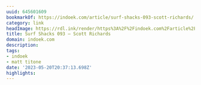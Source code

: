 ```yaml
---
uuid: 645601609
bookmarkOf: https://indoek.com/article/surf-shacks-093-scott-richards/
category: link
headImage: https://rdl.ink/render/https%3A%2F%2Findoek.com%2Farticle%2Fsurf-shacks-093-scott-richards%2F
title: Surf Shacks 093 – Scott Richards
domain: indoek.com
description:
tags:
- indoek
- matt titone
date: '2023-05-20T20:37:13.698Z'
highlights:
---
```



